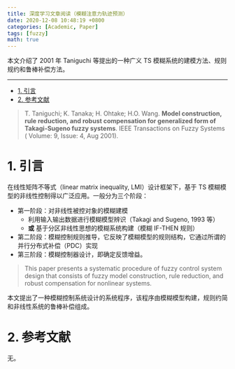 ```yaml
---
title: 深度学习文章阅读（模糊注意力轨迹预测）
date: 2020-12-08 10:48:19 +0800
categories: [Academic, Paper]
tags: [fuzzy]
math: true
---
```


本文介绍了 2001 年 Taniguchi 等提出的一种广义 TS 模糊系统的建模方法、规则规约和鲁棒补偿方法。

<!--more-->

---
- [1. 引言](#1-引言)
- [2. 参考文献](#2-参考文献)

> T. Taniguchi; K. Tanaka; H. Ohtake; H.O. Wang. **Model construction, rule reduction, and robust compensation for generalized form of Takagi-Sugeno fuzzy systems**. IEEE Transactions on Fuzzy Systems ( Volume: 9, Issue: 4, Aug 2001).

# 1. 引言


在线性矩阵不等式（linear matrix inequality, LMI）设计框架下，基于 TS 模糊模型的非线性控制得以广泛应用。一般分为三个阶段：

- 第一阶段：对非线性被控对象的模糊建模
  - 利用输入输出数据进行模糊模型辨识（Takagi and Sugeno, 1993 等）
  - **或** 基于分区非线性思想的模糊系统构建（模糊 IF-THEN 规则）
- 第二阶段：模糊控制规则推导，它反映了模糊模型的规则结构，它通过所谓的并行分布式补偿（PDC）实现
- 第三阶段：模糊控制器设计，即确定反馈增益。

> This paper presents a systematic procedure of fuzzy control system design that consists of fuzzy model construction, rule reduction, and robust compensation for nonlinear systems. 
 
本文提出了一种模糊控制系统设计的系统程序，该程序由模糊模型构建，规则约简和非线性系统的鲁棒补偿组成。

# 2. 参考文献

无。